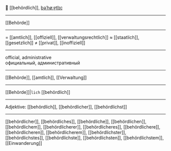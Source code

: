 🏢 [[behördlich]], [bəˈhøːɐ̯tlɪç](https://youglish.com/pronounce/behördlich/german)

---
[[Behörde]]

---
= [[amtlich]], [[offiziell]], [[verwaltungsrechtlich]]
≈ [[staatlich]], [[gesetzlich]]
≠ [[privat]], [[inoffiziell]]

---
official, administrative  
официальный, административный

---
[[Behörde]], [[amtlich]], [[Verwaltung]]

---
[[Behörde]]|`lich`
[[behördlich]]


---
Adjektive: [[behördlich]], [[behördlicher]], [[behördlichst]]

---
[[behördlicher]], [[behördliches]], [[behördliche]], [[behördlichen]], [[behördlichem]], [[behördlicherer]], [[behördlicheres]], [[behördlichere]], [[behördlicheren]], [[behördlicherem]], [[behördlichster]], [[behördlichstes]], [[behördlichste]], [[behördlichsten]], [[behördlichstem]], [[Einwanderung]]